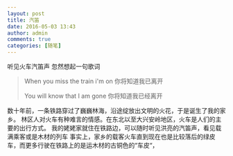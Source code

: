 ```yaml
---
layout: post
title: 汽笛
date: 2016-05-03 13:43
author: admin
comments: true
categories: [随笔]
---
```

听见火车汽笛声 忽然想起一句歌词
<blockquote>When you miss the train i'm on
你将知道我已离开

You will know that I am gone
你将知道我已经离开</blockquote>
数十年前，一条铁路穿过了巍巍林海，沿途绽放出文明的火花，于是诞生了我的家乡。
林区人对火车有种难言的情感。在东北以至大兴安岭地区，火车是人们的主要的出行方式。
我的姥姥家就住在铁路边，可以随时听见洪亮的汽笛声，看见载满乘客或是木材的列车
事实上，家乡的载客火车直到现在也是比较落后的绿皮车，而更多行驶在铁路上的是运木材的古铜色的“车皮“，

